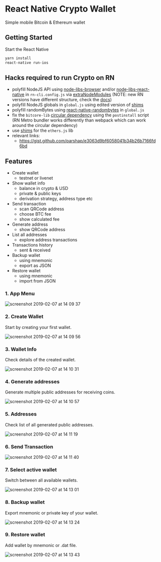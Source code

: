 # React Native Crypto Wallet

Simple mobile Bitcoin & Ethereum wallet

## Getting Started

Start the React Native

```sh
yarn install
react-native run-ios
```

## Hacks required to run Crypto on RN

- polyfill NodeJS API using [node-libs-browser](https://github.com/webpack/node-libs-browser) and/or [node-libs-react-native](https://github.com/parshap/node-libs-react-native) in `rn-cli.config.js` via [extraNodeModules](https://facebook.github.io/metro/docs/en/configuration#extranodemodules) (NOTE: new RN versions have different structure, check the [docs](https://facebook.github.io/metro/docs/en/configuration#extranodemodules))
- polyfill NodeJS globals in `global.js` using edited version of [shims](https://github.com/tradle/rn-nodeify/blob/master/shim.js)
- polyfill randomBytes using [react-native-randombytes](https://github.com/mvayngrib/react-native-randombytes) in `global.js`
- fix the `bitcore-lib` [circular dependency](https://github.com/bitpay/bitcore-lib/issues/184) using the `postinstall` script (RN Metro bundler works differently than webpack which can work around the circular dependency)
- use [shims](https://docs.ethers.io/ethers.js/html/cookbook-react.html) for the `ethers.js` lib
- relevant links:
  - https://gist.github.com/parshap/e3063d9bf6058041b34b26b7166fd6bd

## Features

- Create wallet
  - testnet or livenet
- Show wallet info
  - balance in crypto & USD
  - private & public keys
  - derivation strategy, address type etc
- Send transaction
  - scan QRCode address
  - choose BTC fee
  - show calculated fee
- Generate address
  - show QRCode address
- List all addresses
  - explore address transactions
- Transactions history
  - sent & received
- Backup wallet
  - using mnemonic
  - export as JSON
- Restore wallet
  - using mnemonic
  - import from JSON

### 1. App Menu

![screenshot 2019-02-07 at 14 09 37](https://user-images.githubusercontent.com/38855190/52413908-22b8f400-2ae3-11e9-9bd7-ce15276414df.png)

### 2. Create Wallet

Start by creating your first wallet.

![screenshot 2019-02-07 at 14 09 56](https://user-images.githubusercontent.com/38855190/52413924-2ba9c580-2ae3-11e9-9eb5-5c7178d659b8.png)

### 3. Wallet Info

Check details of the created wallet.

![screenshot 2019-02-07 at 14 10 31](https://user-images.githubusercontent.com/38855190/52413947-3b290e80-2ae3-11e9-92f3-e155fb29c0af.png)

### 4. Generate addresses

Generate multiple public addresses for receiving coins.

![screenshot 2019-02-07 at 14 10 57](https://user-images.githubusercontent.com/38855190/52413996-5dbb2780-2ae3-11e9-86f7-e1077a089568.png)

### 5. Addresses

Check list of all generated public addresses.

![screenshot 2019-02-07 at 14 11 19](https://user-images.githubusercontent.com/38855190/52414038-788d9c00-2ae3-11e9-9bf6-43e8bbae5238.png)

### 6. Send Transaction

![screenshot 2019-02-07 at 14 11 40](https://user-images.githubusercontent.com/38855190/52414057-8511f480-2ae3-11e9-97d3-6fcfb52abda2.png)

### 7. Select active wallet

Switch between all available wallets.

![screenshot 2019-02-07 at 14 13 01](https://user-images.githubusercontent.com/38855190/52414075-95c26a80-2ae3-11e9-9658-d7599c9304e2.png)

### 8. Backup wallet

Export mnemonic or private key of your wallet.

![screenshot 2019-02-07 at 14 13 24](https://user-images.githubusercontent.com/38855190/52414092-a377f000-2ae3-11e9-8684-5f8eca19645f.png)

### 9. Restore wallet

Add wallet by mnemonic or .dat file.

![screenshot 2019-02-07 at 14 13 43](https://user-images.githubusercontent.com/38855190/52414127-be4a6480-2ae3-11e9-8474-6caa8258f6ba.png)
